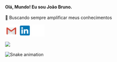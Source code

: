 #### Olá, Mundo! Eu sou João Bruno.

 🌱 Buscando sempre amplificar meus conhecimentos

<div align="left">
  <a href="https://github.com/jbrun0r">
<!--   <img align="center" height="120em" src="https://github-readme-stats.vercel.app/api?username=jbrun0r&border_color=0D1117&border_radius=17&show_icons=true&text_color=C9D1D9&title_color=58A6FF&icon_color=3CB371&bg_color=DEG,1F2938,19212D,141A24,10151D,0D1117&include_all_commits=true&count_private=true"/>
  <img align="center" height="120em" src="https://github-readme-stats.vercel.app/api/top-langs/?username=jbrun0r&border_color=0D1117&border_radius=8&layout=compact&langs_count=7&text_color=C9D1D9&title_color=58A6FF&icon_color=3CB371&bg_color=DEG,0D1117,0D1117,10151D,141A24,19212D,1F2938"/></img> -->
 
  <a href="joaobruno.rf@gmail.com"><img src="https://raw.githubusercontent.com/jbrun0r/jbrun0r/72f3354a14617468a94070d7104542043a51b2aa/Gmail_sem.svg" height ="40em" target="_blank"></a>
  <a href="https://www.linkedin.com/in/joaobrunodev/" target="_blank"><img src="https://raw.githubusercontent.com/jbrun0r/jbrun0r/7dacf3939ea559005194548d71ee6caed9cc3d3b/Linkedin_sem_azul.svg" height="40em" target="_blank"></a>
  <a href="https://portfolio-joaobruno.firebaseapp.com/#/" target="_blank"><img src="https://raw.githubusercontent.com/jbrun0r/jbrun0r/56dea0c4caa3d58084df1a5827fc279503e56cb5/Portfolio_Icon_sem.svg" height="40em" target="_blank"></a> 
</div>
 
  <img src="https://github.com/jbrun0r/jbrun0r/blob/imagens/cat-giphy.gif" width="100"/>
 
  ![Snake animation](https://github.com/jbrun0r/jbrun0r/blob/output/github-contribution-grid-snake.svg)

